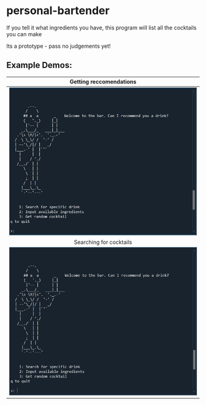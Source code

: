 # personal-bartender
If you tell it what ingredients you have, this program will list all the cocktails you can make

Its a prototype - pass no judgements yet!

Example Demos:
----

| Getting reccomendations | 
|:---:|
|![protoype run](demo_cocktails_recc.gif) |
|Searching for cocktails |
|![prototype run](demo_cocktails_search.gif)|
